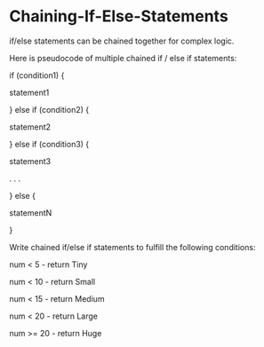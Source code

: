 # Chaining-If-Else-Statements

if/else statements can be chained together for complex logic.

Here is pseudocode of multiple chained if / else if statements:

if (condition1) {

  statement1
  
} else if (condition2) {

  statement2
  
} else if (condition3) {

  statement3
  
. . .

} else {

statementN

}

Write chained if/else if statements to fulfill the following conditions:

num < 5 - return Tiny

num < 10 - return Small

num < 15 - return Medium

num < 20 - return Large

num >= 20 - return Huge

